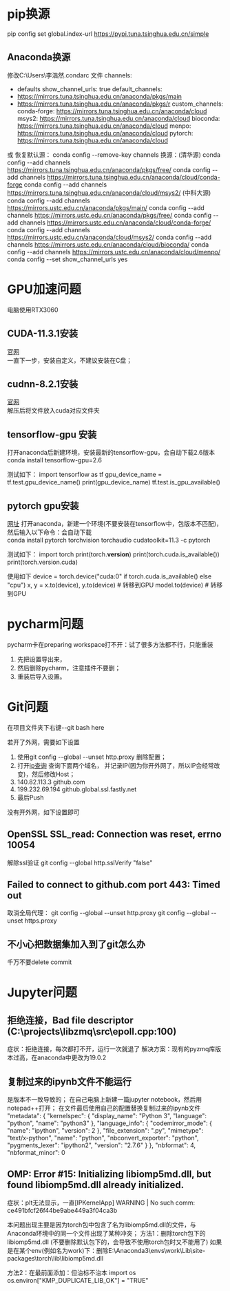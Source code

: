 
# pip换源
pip config set global.index-url https://pypi.tuna.tsinghua.edu.cn/simple

## Anaconda换源
修改C:\Users\李浩然\.condarc 文件
channels:
  - defaults
show_channel_urls: true
default_channels:
  - https://mirrors.tuna.tsinghua.edu.cn/anaconda/pkgs/main
  - https://mirrors.tuna.tsinghua.edu.cn/anaconda/pkgs/r
custom_channels:
  conda-forge: https://mirrors.tuna.tsinghua.edu.cn/anaconda/cloud
  msys2: https://mirrors.tuna.tsinghua.edu.cn/anaconda/cloud
  bioconda: https://mirrors.tuna.tsinghua.edu.cn/anaconda/cloud
  menpo: https://mirrors.tuna.tsinghua.edu.cn/anaconda/cloud
  pytorch: https://mirrors.tuna.tsinghua.edu.cn/anaconda/cloud

或
恢复默认源：
conda config --remove-key channels
换源：(清华源)
conda config --add channels https://mirrors.tuna.tsinghua.edu.cn/anaconda/pkgs/free/
conda config --add channels https://mirrors.tuna.tsinghua.edu.cn/anaconda/cloud/conda-forge
conda config --add channels https://mirrors.tuna.tsinghua.edu.cn/anaconda/cloud/msys2/
(中科大源)
conda config --add channels https://mirrors.ustc.edu.cn/anaconda/pkgs/main/
conda config --add channels https://mirrors.ustc.edu.cn/anaconda/pkgs/free/
conda config --add channels https://mirrors.ustc.edu.cn/anaconda/cloud/conda-forge/
conda config --add channels https://mirrors.ustc.edu.cn/anaconda/cloud/msys2/
conda config --add channels https://mirrors.ustc.edu.cn/anaconda/cloud/bioconda/
conda config --add channels https://mirrors.ustc.edu.cn/anaconda/cloud/menpo/
conda config --set show_channel_urls yes


# GPU加速问题
电脑使用RTX3060

## CUDA-11.3.1安装
[官网](https://developer.nvidia.com/cuda-toolkit-archive) \
一直下一步，安装自定义，不建议安装在C盘；

## cudnn-8.2.1安装
[官网](https://developer.nvidia.com/rdp/cudnn-archive) \
解压后将文件放入cuda对应文件夹

## tensorflow-gpu 安装
打开anaconda后新建环境，安装最新的tensorflow-gpu，会自动下载2.6版本
conda install tensorflow-gpu=2.6

测试如下：
import tensorflow as tf
gpu_device_name = tf.test.gpu_device_name()
print(gpu_device_name)
tf.test.is_gpu_available()

## pytorch gpu安装
[网址](https://pytorch.org/)
打开anaconda，新建一个环境(不要安装在tensorflow中，包版本不匹配)，然后输入以下命令：会自动下载\
conda install pytorch torchvision torchaudio cudatoolkit=11.3 -c pytorch

测试如下：
import torch
print(torch.__version__)
print(torch.cuda.is_available())
print(torch.version.cuda)

使用如下
device = torch.device("cuda:0" if torch.cuda.is_available() else "cpu")
x, y = x.to(device), y.to(device)  # 转移到GPU
model.to(device)  # 转移到GPU

# pycharm问题
pycharm卡在preparing workspace打不开：试了很多方法都不行，只能重装
1. 先把设置导出来，
2. 然后删除pycharm，注意插件不要删；
3. 重装后导入设置。

# Git问题
在项目文件夹下右键--git bash here

若开了外网，需要如下设置
1. 使用git config --global --unset http.proxy 删除配置；
2. 打开[ip查询](http://ipaddress.com) 查询下面两个域名， 并记录IP(因为你开外网了，所以IP会经常改变)，然后修改Host；
3. 140.82.113.3 github.com  
4. 199.232.69.194 github.global.ssl.fastly.net
5. 最后Push

没有开外网，如下设置即可

## OpenSSL SSL_read: Connection was reset, errno 10054
解除ssl验证
git config --global http.sslVerify "false"

## Failed to connect to github.com port 443: Timed out
取消全局代理：
git config --global --unset http.proxy
git config --global --unset https.proxy

## 不小心把数据集加入到了git怎么办
千万不要delete commit


# Jupyter问题
## 拒绝连接，Bad file descriptor (C:\projects\libzmq\src\epoll.cpp:100)
症状：拒绝连接，每次都打不开，运行一次就退了
解决方案：现有的pyzmq库版本过高，在anaconda中更改为19.0.2

## 复制过来的ipynb文件不能运行
是版本不一致导致的；
在自己电脑上新建一篇jupyter notebook，然后用notepad++打开；
在文件最后使用自己的配置替换复制过来的ipynb文件
 "metadata": {
  "kernelspec": {
   "display_name": "Python 3",
   "language": "python",
   "name": "python3"
  },
  "language_info": {
   "codemirror_mode": {
    "name": "ipython",
    "version": 2
   },
   "file_extension": ".py",
   "mimetype": "text/x-python",
   "name": "python",
   "nbconvert_exporter": "python",
   "pygments_lexer": "ipython2",
   "version": "2.7.6"
  }
 },
 "nbformat": 4,
 "nbformat_minor": 0

## OMP: Error #15: Initializing libiomp5md.dll, but found libiomp5md.dll already initialized.
症状：plt无法显示，一直[IPKernelApp] WARNING | No such comm: ce491bfcf26f44be9abe449a3f04ca3b

本问题出现主要是因为torch包中包含了名为libiomp5md.dll的文件，与Anaconda环境中的同一个文件出现了某种冲突；
方法1：删除torch包下的libiomp5md.dll (不要删除默认包下的，会导致不使用torch包时又不能用了)
如果是在某个env(例如名为work)下：删除E:\Anaconda3\envs\work\Lib\site-packages\torch\lib\libiomp5md.dll

方法2：在最前面添加：但治标不治本
import os
os.environ["KMP_DUPLICATE_LIB_OK"]  =  "TRUE"

